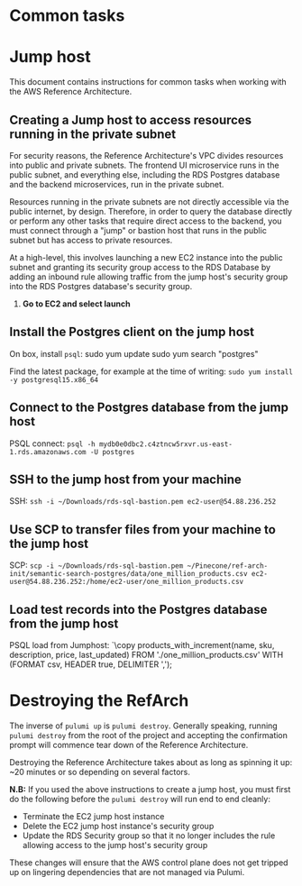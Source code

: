 # Common tasks 

# Jump host

This document contains instructions for common tasks when working with the AWS Reference Architecture. 

## Creating a Jump host to access resources running in the private subnet 

For security reasons, the Reference Architecture's VPC divides resources into public and private subnets. The frontend UI microservice runs in the 
public subnet, and everything else, including the RDS Postgres database and the backend microservices, run in the private subnet.

Resources running in the private subnets are not directly accessible via the public internet, by design. Therefore, in order to query the database directly
or perform any other tasks that require direct access to the backend, you must connect through a "jump" or bastion host that runs in the public subnet but 
has access to private resources. 

At a high-level, this involves launching a new EC2 instance into the public subnet and granting its security group access to the RDS Database by adding an inbound 
rule allowing traffic from the jump host's security group into the RDS Postgres database's security group. 

1. **Go to EC2 and select launch**


## Install the Postgres client on the jump host 

On box, install `psql`: 
sudo yum update
sudo yum search "postgres"

Find the latest package, for example at the time of writing: 
`sudo yum install -y postgresql15.x86_64`


## Connect to the Postgres database from the jump host 

PSQL connect: 
`psql -h mydb0e0dbc2.c4ztncw5rxvr.us-east-1.rds.amazonaws.com -U postgres`

## SSH to the jump host from your machine

SSH: 
`ssh -i ~/Downloads/rds-sql-bastion.pem ec2-user@54.88.236.252`

## Use SCP to transfer files from your machine to the jump host 

SCP: 
`scp -i ~/Downloads/rds-sql-bastion.pem ~/Pinecone/ref-arch-init/semantic-search-postgres/data/one_million_products.csv ec2-user@54.88.236.252:/home/ec2-user/one_million_products.csv`


## Load test records into the Postgres database from the jump host 

PSQL load from Jumphost:
`\copy products_with_increment(name, sku, description, price, last_updated) FROM './one_million_products.csv' WITH (FORMAT csv, HEADER true, DELIMITER ',');


# Destroying the RefArch 

The inverse of `pulumi up` is `pulumi destroy`. Generally speaking, running `pulumi destroy` from the root of the project and accepting the confirmation prompt will commence tear down of 
the Reference Architecture. 

Destroying the Reference Architecture takes about as long as spinning it up: ~20 minutes or so depending on several factors. 

**N.B:** If you used the above instructions to create a jump host, you must first do the following before the `pulumi destroy` will run end to end cleanly:
* Terminate the EC2 jump host instance 
* Delete the EC2 jump host instance's security group 
* Update the RDS Security group so that it no longer includes the rule allowing access to the jump host's security group 

These changes will ensure that the AWS control plane does not get tripped up on lingering dependencies that are not managed via Pulumi. 
